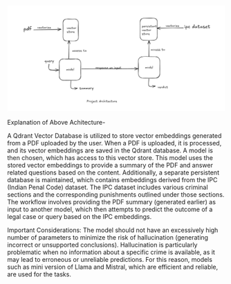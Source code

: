 ![Image Description](img.png)

Explanation of Above Achitecture-

A Qdrant Vector Database is utilized to store vector embeddings generated from a PDF uploaded by the user. When a PDF is uploaded, it is processed, and its vector embeddings are saved in the Qdrant database.
A model is then chosen, which has access to this vector store. This model uses the stored vector embeddings to provide a summary of the PDF and answer related questions based on the content.
Additionally, a separate persistent database is maintained, which contains embeddings derived from the IPC (Indian Penal Code) dataset. The IPC dataset includes various criminal sections and the corresponding punishments outlined under those sections.
The workflow involves providing the PDF summary (generated earlier) as input to another model, which then attempts to predict the outcome of a legal case or query based on the IPC embeddings.

Important Considerations:
The model should not have an excessively high number of parameters to minimize the risk of hallucination (generating incorrect or unsupported conclusions).
Hallucination is particularly problematic when no information about a specific crime is available, as it may lead to erroneous or unreliable predictions.
For this reason, models such as mini version of Llama and Mistral, which are efficient and reliable, are used for the tasks.
